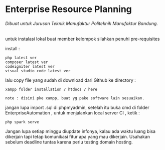 # Enterprise Resource Planning 

###### Dibuat untuk Jurusan Teknik Manufaktur Politeknik Manufaktur Bandung.

untuk instalasi lokal buat member kelompok silahkan penuhi pre-requisites 

install :

```
php latest ver
composer latest ver
codeigniter latest ver
visual studio code latest ver
```

lalu copy file yang sudah di download dari Github ke directory :

```
xampp folder installation / htdocs / here

note : disini pke xampp, buat yg pake software lain sesuaikan.
```

jangan lupa import .sql di phpmyadmin, setelah itu buka cmd di folder EnterpriseAutomation , untuk menjalankan local server CI , ketik :

```
php spark serve
```

Jangan lupa setiap minggu diupdate infonya, kalau ada waktu luang bisa dikerjain tapi tetap komunikasi fitur apa yang mau dikerjain. Usahakan sebelum deadline tuntas karena perlu testing domain hosting.
